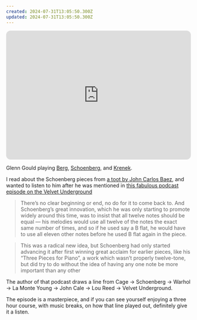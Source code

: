 ```yaml
---
created: 2024-07-31T13:05:50.300Z
updated: 2024-07-31T13:05:50.300Z
---
```

<iframe style="border-radius:12px" src="https://open.spotify.com/embed/album/6kIXjNW1Ll25JZTMEttzfU?utm_source=generator" width="100%" height="352" frameBorder="0" allowfullscreen="" allow="autoplay; clipboard-write; encrypted-media; fullscreen; picture-in-picture" loading="lazy"></iframe>

Glenn Gould playing [Berg](https://en.wikipedia.org/wiki/Alban_Berg), [Schoenberg](https://en.wikipedia.org/wiki/Arnold_Schoenberg), and [Krenek](https://en.wikipedia.org/wiki/Ernst_Krenek).

I read about the Schoenberg pieces from [a toot by John Carlos Baez](https://mathstodon.xyz/@johncarlosbaez/112876405043344231), and wanted to listen to him after he was mentioned in [this fabulous podcast episode on the Velvet Underground](https://500songs.com/podcast/episode-164-white-light-white-heat-by-the-velvet-underground/)

> There’s no clear beginning or end, no do for it to come back to. And Schoenberg’s great innovation, which he was only starting to promote widely around this time, was to insist that all twelve notes should be equal — his melodies would use all twelve of the notes the exact same number of times, and so if he used say a B flat, he would have to use all eleven other notes before he used B flat again in the piece.

> This was a radical new idea, but Schoenberg had only started advancing it after first winning great acclaim for earlier pieces, like his “Three Pieces for Piano”, a work which wasn’t properly twelve-tone, but did try to do without the idea of having any one note be more important than any other

The author of that podcast draws a line from Cage -> Schoenberg -> Warhol -> La Monte Young -> John Cale -> Lou Reed -> Velvet Underground.

The episode is a masterpiece, and if you can see yourself enjoying a three hour course, with music breaks, on how that line played out, definitely give it a listen.